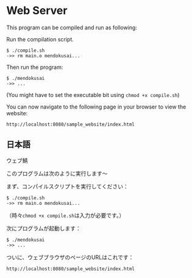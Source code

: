 # Web Server

This program can be compiled and run as following:

Run the compilation script.
```
$ ./compile.sh
->> rm main.o mendokusai...
```

Then run the program:

```
$ ./mendokusai
->> ...
```
(You might have to set the executable bit using `chmod +x compile.sh`)


You can now navigate to the following page in your browser to view the website:

`http://localhost:8080/sample_website/index.html`

## 日本語
ウェブ鯖

このプログラムは次のように実行します〜


まず、コンパイルスクリプトを実行してください：
```
$ ./compile.sh
->> rm main.o mendokusai...
```
（時々`chmod +x compile.sh`は入力が必要です。）


次にプログラムが起動します：
```
$ ./mendokusai
->> ...
```


ついに、ウェブブラウザのページのURLはこれです：

`http://localhost:8080/sample_website/index.html`